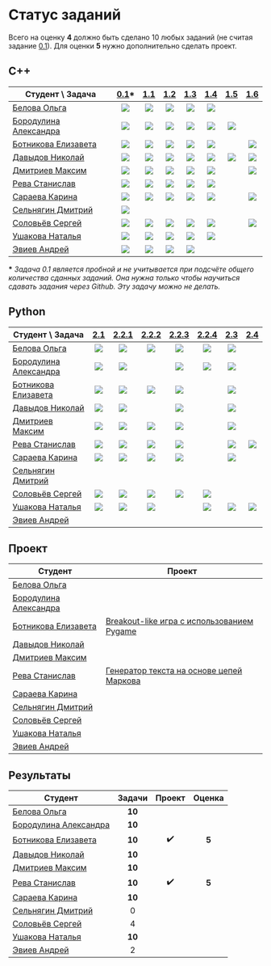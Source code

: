 # Статус заданий

Всего на оценку **4** должно быть сделано 10 любых заданий (не считая задание [0.1](https://github.com/pycpp2019/0.1_Fibonacci)). Для оценки **5** нужно дополнительно сделать проект. 

## C++
| Студент \ Задача | [0.1](https://github.com/pycpp2019/0.1_Fibonacci)\* | [1.1](https://github.com/pycpp2019/1.1_LorentzVector) | [1.2](https://github.com/pycpp2019/1.2_LorentzVector) | [1.3](https://github.com/pycpp2019/1.3_ArrayStat) | [1.4](https://github.com/pycpp2019/1.4_BraceChecker) | [1.5](https://github.com/pycpp2019/1.5_ClassHierarchy) | [1.6](https://github.com/pycpp2019/1.6_SymbolicArithmetic) |
|---|:-:|:-:|:-:|:-:|:-:|:-:|:-:|
| [Белова Ольга](https://github.com/obelova) | [![](https://img.shields.io/github/pulls/detail/state/pycpp2019/0.1_Fibonacci/12?label=)](https://github.com/pycpp2019/0.1_Fibonacci/pull/12) | [![](https://img.shields.io/github/pulls/detail/state/pycpp2019/1.1_LorentzVector/4?label=)](https://github.com/pycpp2019/1.1_LorentzVector/pull/4) | [![](https://img.shields.io/github/pulls/detail/state/pycpp2019/1.2_LorentzVector/4?label=)](https://github.com/pycpp2019/1.2_LorentzVector/pull/4) | [![](https://img.shields.io/github/pulls/detail/state/pycpp2019/1.3_ArrayStat/8?label=)](https://github.com/pycpp2019/1.3_ArrayStat/pull/8) | [![](https://img.shields.io/github/pulls/detail/state/pycpp2019/1.4_BraceChecker/7?label=)](https://github.com/pycpp2019/1.4_BraceChecker/pull/7) |
| [Бородулина Александра](https://github.com/AlexBorodulina) | [![](https://img.shields.io/github/pulls/detail/state/pycpp2019/0.1_Fibonacci/4?label=)](https://github.com/pycpp2019/0.1_Fibonacci/pull/4) | [![](https://img.shields.io/github/pulls/detail/state/pycpp2019/1.1_LorentzVector/10?label=)](https://github.com/pycpp2019/1.1_LorentzVector/pull/10) | [![](https://img.shields.io/github/pulls/detail/state/pycpp2019/1.2_LorentzVector/9?label=)](https://github.com/pycpp2019/1.2_LorentzVector/pull/9) | [![](https://img.shields.io/github/pulls/detail/state/pycpp2019/1.3_ArrayStat/7?label=)](https://github.com/pycpp2019/1.3_ArrayStat/pull/7) | [![](https://img.shields.io/github/pulls/detail/state/pycpp2019/1.4_BraceChecker/6?label=)](https://github.com/pycpp2019/1.4_BraceChecker/pull/6) | [![](https://img.shields.io/github/pulls/detail/state/pycpp2019/1.5_ClassHierarchy/2?label=)](https://github.com/pycpp2019/1.5_ClassHierarchy/pull/2) |
| [Ботникова Елизавета](https://github.com/botnikovaliza) | [![](https://img.shields.io/github/pulls/detail/state/pycpp2019/0.1_Fibonacci/3?label=)](https://github.com/pycpp2019/0.1_Fibonacci/pull/3) | [![](https://img.shields.io/github/pulls/detail/state/pycpp2019/1.1_LorentzVector/1?label=)](https://github.com/pycpp2019/1.1_LorentzVector/pull/1) | [![](https://img.shields.io/github/pulls/detail/state/pycpp2019/1.2_LorentzVector/2?label=)](https://github.com/pycpp2019/1.2_LorentzVector/pull/2) | [![](https://img.shields.io/github/pulls/detail/state/pycpp2019/1.3_ArrayStat/1?label=)](https://github.com/pycpp2019/1.3_ArrayStat/pull/1) | [![](https://img.shields.io/github/pulls/detail/state/pycpp2019/1.4_BraceChecker/2?label=)](https://github.com/pycpp2019/1.4_BraceChecker/pull/2) | | [![](https://img.shields.io/github/pulls/detail/state/pycpp2019/1.6_SymbolicArithmetic/1?label=)](https://github.com/pycpp2019/1.6_SymbolicArithmetic/pull/1) |
| [Давыдов Николай](https://github.com/ndavnvl) | [![](https://img.shields.io/github/pulls/detail/state/pycpp2019/0.1_Fibonacci/1?label=)](https://github.com/pycpp2019/0.1_Fibonacci/pull/1) | [![](https://img.shields.io/github/pulls/detail/state/pycpp2019/1.1_LorentzVector/2?label=)](https://github.com/pycpp2019/1.1_LorentzVector/pull/2) | [![](https://img.shields.io/github/pulls/detail/state/pycpp2019/1.2_LorentzVector/1?label=)](https://github.com/pycpp2019/1.2_LorentzVector/pull/1) | [![](https://img.shields.io/github/pulls/detail/state/pycpp2019/1.3_ArrayStat/3?label=)](https://github.com/pycpp2019/1.3_ArrayStat/pull/3) | [![](https://img.shields.io/github/pulls/detail/state/pycpp2019/1.4_BraceChecker/1?label=)](https://github.com/pycpp2019/1.4_BraceChecker/pull/1) | [![](https://img.shields.io/github/pulls/detail/state/pycpp2019/1.5_ClassHierarchy/1?label=)](https://github.com/pycpp2019/1.5_ClassHierarchy/pull/1) | [![](https://img.shields.io/github/pulls/detail/state/pycpp2019/1.6_SymbolicArithmetic/1?label=)](https://github.com/pycpp2019/1.6_SymbolicArithmetic/pull/1) |
| [Дмитриев Максим](https://github.com/Dmitriev18309) | [![](https://img.shields.io/github/pulls/detail/state/pycpp2019/0.1_Fibonacci/10?label=)](https://github.com/pycpp2019/0.1_Fibonacci/pull/10) | [![](https://img.shields.io/github/pulls/detail/state/pycpp2019/1.1_LorentzVector/3?label=)](https://github.com/pycpp2019/1.1_LorentzVector/pull/3) | [![](https://img.shields.io/github/pulls/detail/state/pycpp2019/1.2_LorentzVector/3?label=)](https://github.com/pycpp2019/1.2_LorentzVector/pull/3) | [![](https://img.shields.io/github/pulls/detail/state/pycpp2019/1.3_ArrayStat/4?label=)](https://github.com/pycpp2019/1.3_ArrayStat/pull/4) | [![](https://img.shields.io/github/pulls/detail/state/pycpp2019/1.4_BraceChecker/4?label=)](https://github.com/pycpp2019/1.4_BraceChecker/pull/4) | | [![](https://img.shields.io/github/pulls/detail/state/pycpp2019/1.6_SymbolicArithmetic/1?label=)](https://github.com/pycpp2019/1.6_SymbolicArithmetic/pull/1) |
| [Рева Станислав](https://github.com/Futhepr) | [![](https://img.shields.io/github/pulls/detail/state/pycpp2019/0.1_Fibonacci/5?label=)](https://github.com/pycpp2019/0.1_Fibonacci/pull/5) | [![](https://img.shields.io/github/pulls/detail/state/pycpp2019/1.1_LorentzVector/9?label=)](https://github.com/pycpp2019/1.1_LorentzVector/pull/9) | [![](https://img.shields.io/github/pulls/detail/state/pycpp2019/1.2_LorentzVector/8?label=)](https://github.com/pycpp2019/1.2_LorentzVector/pull/8) | [![](https://img.shields.io/github/pulls/detail/state/pycpp2019/1.3_ArrayStat/6?label=)](https://github.com/pycpp2019/1.3_ArrayStat/pull/6) | [![](https://img.shields.io/github/pulls/detail/state/pycpp2019/1.4_BraceChecker/3?label=)](https://github.com/pycpp2019/1.4_BraceChecker/pull/3) |
| [Сараева Карина](https://github.com/KarinaSaraeva) | [![](https://img.shields.io/github/pulls/detail/state/pycpp2019/0.1_Fibonacci/6?label=)](https://github.com/pycpp2019/0.1_Fibonacci/pull/6) | [![](https://img.shields.io/github/pulls/detail/state/pycpp2019/1.1_LorentzVector/5?label=)](https://github.com/pycpp2019/1.1_LorentzVector/pull/5) | [![](https://img.shields.io/github/pulls/detail/state/pycpp2019/1.2_LorentzVector/5?label=)](https://github.com/pycpp2019/1.2_LorentzVector/pull/5) | [![](https://img.shields.io/github/pulls/detail/state/pycpp2019/1.3_ArrayStat/5?label=)](https://github.com/pycpp2019/1.3_ArrayStat/pull/5) | [![](https://img.shields.io/github/pulls/detail/state/pycpp2019/1.4_BraceChecker/5?label=)](https://github.com/pycpp2019/1.4_BraceChecker/pull/5) | | [![](https://img.shields.io/github/pulls/detail/state/pycpp2019/1.6_SymbolicArithmetic/3?label=)](https://github.com/pycpp2019/1.6_SymbolicArithmetic/pull/3) |
| [Сельнягин Дмитрий](https://github.com/SelnyaginDmitry) | [![](https://img.shields.io/github/pulls/detail/state/pycpp2019/0.1_Fibonacci/11?label=)](https://github.com/pycpp2019/0.1_Fibonacci/pull/11) |
| [Соловьёв Сергей](https://github.com/Solovev-Sergey) | [![](https://img.shields.io/github/pulls/detail/state/pycpp2019/0.1_Fibonacci/8?label=)](https://github.com/pycpp2019/0.1_Fibonacci/pull/8) | [![](https://img.shields.io/github/pulls/detail/state/pycpp2019/1.1_LorentzVector/6?label=)](https://github.com/pycpp2019/1.1_LorentzVector/pull/6) | [![](https://img.shields.io/github/pulls/detail/state/pycpp2019/1.2_LorentzVector/11?label=)](https://github.com/pycpp2019/1.2_LorentzVector/pull/11) | [![](https://img.shields.io/github/pulls/detail/state/pycpp2019/1.3_ArrayStat/12?label=)](https://github.com/pycpp2019/1.3_ArrayStat/pull/12) | [![](https://img.shields.io/github/pulls/detail/state/pycpp2019/1.4_BraceChecker/9?label=)](https://github.com/pycpp2019/1.4_BraceChecker/pull/9) | | [![](https://img.shields.io/github/pulls/detail/state/pycpp2019/1.6_SymbolicArithmetic/5?label=)](https://github.com/pycpp2019/1.6_SymbolicArithmetic/pull/5) |
| [Ушакова Наталья](https://github.com/well120) | [![](https://img.shields.io/github/pulls/detail/state/pycpp2019/0.1_Fibonacci/9?label=)](https://github.com/pycpp2019/0.1_Fibonacci/pull/9) | [![](https://img.shields.io/github/pulls/detail/state/pycpp2019/1.1_LorentzVector/7?label=)](https://github.com/pycpp2019/1.1_LorentzVector/pull/7) | [![](https://img.shields.io/github/pulls/detail/state/pycpp2019/1.2_LorentzVector/6?label=)](https://github.com/pycpp2019/1.2_LorentzVector/pull/6) | [![](https://img.shields.io/github/pulls/detail/state/pycpp2019/1.3_ArrayStat/9?label=)](https://github.com/pycpp2019/1.3_ArrayStat/pull/9) | [![](https://img.shields.io/github/pulls/detail/state/pycpp2019/1.4_BraceChecker/8?label=)](https://github.com/pycpp2019/1.4_BraceChecker/pull/8) |
| [Эвиев Андрей](https://github.com/cerealsnonemilk) | [![](https://img.shields.io/github/pulls/detail/state/pycpp2019/0.1_Fibonacci/7?label=)](https://github.com/pycpp2019/0.1_Fibonacci/pull/7) | [![](https://img.shields.io/github/pulls/detail/state/pycpp2019/1.1_LorentzVector/13?label=)](https://github.com/pycpp2019/1.1_LorentzVector/pull/13) | [![](https://img.shields.io/github/pulls/detail/state/pycpp2019/1.2_LorentzVector/10?label=)](https://github.com/pycpp2019/1.2_LorentzVector/pull/10) | [![](https://img.shields.io/github/pulls/detail/state/pycpp2019/1.3_ArrayStat/11?label=)](https://github.com/pycpp2019/1.3_ArrayStat/pull/11) |

__\*__ *Задача 0.1 является пробной и не учитывается при подсчёте общего количества сданных заданий. Она нужна только чтобы научиться сдавать задания через Github. Эту задачу можно не делать.*

## Python
| Студент \ Задача | [2.1](https://github.com/pycpp2019/2.1_PrimeNumbers) | [2.2.1](https://github.com/pycpp2019/2.2.1_Numpy) | [2.2.2](https://github.com/pycpp2019/2.2.2_MonteCarlo) | [2.2.3](https://github.com/pycpp2019/2.2.3_GameOfLife) | [2.2.4](https://github.com/pycpp2019/2.2.4_LongestCommonSequence) | [2.3](https://github.com/pycpp2019/2.3_OneLiners) | [2.4](https://github.com/pycpp2019/2.4_SignalFilter) |
|---|:-:|:-:|:-:|:-:|:-:|:-:|:-:|
| [Белова Ольга](https://github.com/obelova) | [![](https://img.shields.io/github/pulls/detail/state/pycpp2019/2.1_PrimeNumbers/6?label=)](https://github.com/pycpp2019/2.1_PrimeNumbers/pull/6) | [![](https://img.shields.io/github/pulls/detail/state/pycpp2019/2.2.1_Numpy/4?label=)](https://github.com/pycpp2019/2.2.1_Numpy/pull/4) |  [![](https://img.shields.io/github/pulls/detail/state/pycpp2019/2.2.2_MonteCarlo/6?label=)](https://github.com/pycpp2019/2.2.2_MonteCarlo/pull/6) | [![](https://img.shields.io/github/pulls/detail/state/pycpp2019/2.2.3_GameOfLife/6?label=)](https://github.com/pycpp2019/2.2.3_GameOfLife/pull/6) | [![](https://img.shields.io/github/pulls/detail/state/pycpp2019/2.2.4_LongestCommonSequence/3?label=)](https://github.com/pycpp2019/2.2.4_LongestCommonSequence/pull/3) | [![](https://img.shields.io/github/pulls/detail/state/pycpp2019/2.3_OneLiners/4?label=)](https://github.com/pycpp2019/2.3_OneLiners/pull/4) |
| [Бородулина Александра](https://github.com/AlexBorodulina) | [![](https://img.shields.io/github/pulls/detail/state/pycpp2019/2.1_PrimeNumbers/5?label=)](https://github.com/pycpp2019/2.1_PrimeNumbers/pull/5) | [![](https://img.shields.io/github/pulls/detail/state/pycpp2019/2.2.1_Numpy/3?label=)](https://github.com/pycpp2019/2.2.1_Numpy/pull/3) | | [![](https://img.shields.io/github/pulls/detail/state/pycpp2019/2.2.3_GameOfLife/3?label=)](https://github.com/pycpp2019/2.2.3_GameOfLife/pull/3) |  [![](https://img.shields.io/github/pulls/detail/state/pycpp2019/2.2.4_LongestCommonSequence/1?label=)](https://github.com/pycpp2019/2.2.4_LongestCommonSequence/pull/1) |  [![](https://img.shields.io/github/pulls/detail/state/pycpp2019/2.3_OneLiners/6?label=)](https://github.com/pycpp2019/2.3_OneLiners/pull/6) |
| [Ботникова Елизавета](https://github.com/botnikovaliza) | [![](https://img.shields.io/github/pulls/detail/state/pycpp2019/2.1_PrimeNumbers/3?label=)](https://github.com/pycpp2019/2.1_PrimeNumbers/pull/3) | [![](https://img.shields.io/github/pulls/detail/state/pycpp2019/2.2.1_Numpy/8?label=)](https://github.com/pycpp2019/2.2.1_Numpy/pull/8) |  [![](https://img.shields.io/github/pulls/detail/state/pycpp2019/2.2.2_MonteCarlo/7?label=)](https://github.com/pycpp2019/2.2.2_MonteCarlo/pull/7) | [![](https://img.shields.io/github/pulls/detail/state/pycpp2019/2.2.3_GameOfLife/4?label=)](https://github.com/pycpp2019/2.2.3_GameOfLife/pull/4) | | [![](https://img.shields.io/github/pulls/detail/state/pycpp2019/2.3_OneLiners/5?label=)](https://github.com/pycpp2019/2.3_OneLiners/pull/5) |
| [Давыдов Николай](https://github.com/ndavnvl) | [![](https://img.shields.io/github/pulls/detail/state/pycpp2019/2.1_PrimeNumbers/2?label=)](https://github.com/pycpp2019/2.1_PrimeNumbers/pull/2) | [![](https://img.shields.io/github/pulls/detail/state/pycpp2019/2.2.1_Numpy/2?label=)](https://github.com/pycpp2019/2.2.1_Numpy/pull/2) | | [![](https://img.shields.io/github/pulls/detail/state/pycpp2019/2.2.3_GameOfLife/2?label=)](https://github.com/pycpp2019/2.2.3_GameOfLife/pull/2) | | [![](https://img.shields.io/github/pulls/detail/state/pycpp2019/2.3_OneLiners/2?label=)](https://github.com/pycpp2019/2.3_OneLiners/pull/2) |
| [Дмитриев Максим](https://github.com/Dmitriev18309) | [![](https://img.shields.io/github/pulls/detail/state/pycpp2019/2.1_PrimeNumbers/4?label=)](https://github.com/pycpp2019/2.1_PrimeNumbers/pull/4) | [![](https://img.shields.io/github/pulls/detail/state/pycpp2019/2.2.1_Numpy/5?label=)](https://github.com/pycpp2019/2.2.1_Numpy/pull/5) | [![](https://img.shields.io/github/pulls/detail/state/pycpp2019/2.2.2_MonteCarlo/2?label=)](https://github.com/pycpp2019/2.2.2_MonteCarlo/pull/2) | [![](https://img.shields.io/github/pulls/detail/state/pycpp2019/2.2.3_GameOfLife/5?label=)](https://github.com/pycpp2019/2.2.3_GameOfLife/pull/5) | | [![](https://img.shields.io/github/pulls/detail/state/pycpp2019/2.3_OneLiners/3?label=)](https://github.com/pycpp2019/2.3_OneLiners/pull/3) |
| [Рева Станислав](https://github.com/Futhepr) | [![](https://img.shields.io/github/pulls/detail/state/pycpp2019/2.1_PrimeNumbers/1?label=)](https://github.com/pycpp2019/2.1_PrimeNumbers/pull/1) | [![](https://img.shields.io/github/pulls/detail/state/pycpp2019/2.2.1_Numpy/1?label=)](https://github.com/pycpp2019/2.2.1_Numpy/pull/1) |  [![](https://img.shields.io/github/pulls/detail/state/pycpp2019/2.2.2_MonteCarlo/3?label=)](https://github.com/pycpp2019/2.2.2_MonteCarlo/pull/3) | [![](https://img.shields.io/github/pulls/detail/state/pycpp2019/2.2.3_GameOfLife/1?label=)](https://github.com/pycpp2019/2.2.3_GameOfLife/pull/1) | | [![](https://img.shields.io/github/pulls/detail/state/pycpp2019/2.3_OneLiners/1?label=)](https://github.com/pycpp2019/2.3_OneLiners/pull/1) | [![](https://img.shields.io/github/pulls/detail/state/pycpp2019/2.4_SignalFilter/1?label=)](https://github.com/pycpp2019/2.4_SignalFilter/pull/1) |
| [Сараева Карина](https://github.com/KarinaSaraeva) | [![](https://img.shields.io/github/pulls/detail/state/pycpp2019/2.1_PrimeNumbers/7?label=)](https://github.com/pycpp2019/2.1_PrimeNumbers/pull/7) | [![](https://img.shields.io/github/pulls/detail/state/pycpp2019/2.2.1_Numpy/6?label=)](https://github.com/pycpp2019/2.2.1_Numpy/pull/6) | [![](https://img.shields.io/github/pulls/detail/state/pycpp2019/2.2.2_MonteCarlo/5?label=)](https://github.com/pycpp2019/2.2.2_MonteCarlo/pull/5) | [![](https://img.shields.io/github/pulls/detail/state/pycpp2019/2.2.3_GameOfLife/7?label=)](https://github.com/pycpp2019/2.2.3_GameOfLife/pull/7) | |  [![](https://img.shields.io/github/pulls/detail/state/pycpp2019/2.3_OneLiners/8?label=)](https://github.com/pycpp2019/2.3_OneLiners/pull/8) |
| [Сельнягин Дмитрий](https://github.com/SelnyaginDmitry) |
| [Соловьёв Сергей](https://github.com/Solovev-Sergey) | [![](https://img.shields.io/github/pulls/detail/state/pycpp2019/2.1_PrimeNumbers/9?label=)](https://github.com/pycpp2019/2.1_PrimeNumbers/pull/9) | [![](https://img.shields.io/github/pulls/detail/state/pycpp2019/2.2.1_Numpy/9?label=)](https://github.com/pycpp2019/2.2.1_Numpy/pull/9) | [![](https://img.shields.io/github/pulls/detail/state/pycpp2019/2.2.2_MonteCarlo/8?label=)](https://github.com/pycpp2019/2.2.2_MonteCarlo/pull/8) | [![](https://img.shields.io/github/pulls/detail/state/pycpp2019/2.2.3_GameOfLife/8?label=)](https://github.com/pycpp2019/2.2.3_GameOfLife/pull/8) | [![](https://img.shields.io/github/pulls/detail/state/pycpp2019/2.3_OneLiners/9?label=)](https://github.com/pycpp2019/2.3_OneLiners/pull/9) |
| [Ушакова Наталья](https://github.com/well120) | [![](https://img.shields.io/github/pulls/detail/state/pycpp2019/2.1_PrimeNumbers/8?label=)](https://github.com/pycpp2019/2.1_PrimeNumbers/pull/8) |[![](https://img.shields.io/github/pulls/detail/state/pycpp2019/2.2.1_Numpy/7?label=)](https://github.com/pycpp2019/2.2.1_Numpy/pull/7) | [![](https://img.shields.io/github/pulls/detail/state/pycpp2019/2.2.2_MonteCarlo/4?label=)](https://github.com/pycpp2019/2.2.2_MonteCarlo/pull/4) | | [![](https://img.shields.io/github/pulls/detail/state/pycpp2019/2.2.4_LongestCommonSequence/2?label=)](https://github.com/pycpp2019/2.2.4_LongestCommonSequence/pull/2) | [![](https://img.shields.io/github/pulls/detail/state/pycpp2019/2.3_OneLiners/7?label=)](https://github.com/pycpp2019/2.3_OneLiners/pull/7) | [![](https://img.shields.io/github/pulls/detail/state/pycpp2019/2.4_SignalFilter/2?label=)](https://github.com/pycpp2019/2.4_SignalFilter/pull/2) |
| [Эвиев Андрей](https://github.com/cerealsnonemilk) |

## Проект

| Студент | Проект |
|---|---|
| [Белова Ольга](https://github.com/obelova) |
| [Бородулина Александра](https://github.com/AlexBorodulina) |
| [Ботникова Елизавета](https://github.com/botnikovaliza) | [Breakout-like игра с использованием Pygame](https://github.com/botnikovaliza/project) |
| [Давыдов Николай](https://github.com/ndavnvl) |
| [Дмитриев Максим](https://github.com/Dmitriev18309) |
| [Рева Станислав](https://github.com/Futhepr) | [Генератор текста на основе цепей Mаркова](https://github.com/Futhepr/Project) |
| [Сараева Карина](https://github.com/KarinaSaraeva) |
| [Сельнягин Дмитрий](https://github.com/SelnyaginDmitry) |
| [Соловьёв Сергей](https://github.com/Solovev-Sergey) |
| [Ушакова Наталья](https://github.com/well120) |
| [Эвиев Андрей](https://github.com/cerealsnonemilk) |

## Результаты

| Студент | Задачи | Проект | Оценка |
|---|:-:|:-:|:-:|
| [Белова Ольга](https://github.com/obelova) | **10** | | |
| [Бородулина Александра](https://github.com/AlexBorodulina) | **10** | | |
| [Ботникова Елизавета](https://github.com/botnikovaliza) | **10** | :heavy_check_mark: | **5** |
| [Давыдов Николай](https://github.com/ndavnvl) | **10** | | |
| [Дмитриев Максим](https://github.com/Dmitriev18309) | **10** | | |
| [Рева Станислав](https://github.com/Futhepr) | **10** | :heavy_check_mark: | **5** |
| [Сараева Карина](https://github.com/KarinaSaraeva) | **10** | | |
| [Сельнягин Дмитрий](https://github.com/SelnyaginDmitry) | 0 | | |
| [Соловьёв Сергей](https://github.com/Solovev-Sergey) | 4 | | |
| [Ушакова Наталья](https://github.com/well120) | **10** | | |
| [Эвиев Андрей](https://github.com/cerealsnonemilk) | 2 | | |
